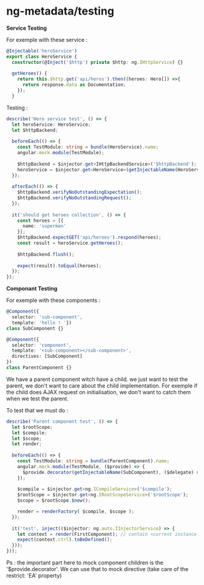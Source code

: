 # ng-metadata/testing

**Service Testing**

For exemple with these service : 
```typescript
@Injectable('heroService')
export class HeroService {
  constructor(@Inject('$http') private $http: ng.IHttpService) {}
  
  getHeroes() {
    return this.$http.get('api/heros').then((heroes: Hero[]) =>{
      return response.data as Documentation;
    });
  }
```

Testing : 
```typescript
describe('Hero service test', () => {
  let heroService: HeroService;
  let $httpBackend;
  
  beforeEach(() => {
    const TestModule: string = bundle(HeroService).name;
    angular.mock.module(TestModule);
    
    $httpBackend = $injector.get<IHttpBackendService>('$httpBackend');
    heroService = $injector.get<HeroService>(getInjectableName(HeroService));
  });
  
  afterEach(() => {
    $httpBackend.verifyNoOutstandingExpectation();
    $httpBackend.verifyNoOutstandingRequest();
  });
  
  it('should get heroes collection', () => {
    const heroes = [{
      name: 'superman'
    }];
    $httpBackend.expectGET('api/heroes').respond(heroes);
    const result = heroService.getHeroes();
    
    $httpBackend.flush();
    
    expect(result).toEqual(heroes);
  });
});
```

**Componant Testing**

For exemple with these components : 
```typescript
@Component({
  selector: 'sub-component',
  template: 'hello ! '})
class SubComponent {}

@Component({
  selector: 'component',
  template: '<sub-component></sub-component>',
  directives: [SubComponent]
})
class ParentComponent {}
```

We have a parent component witch have a child.
we just want to test the parent, we don't want to care about the child implementation.
For exemple if the child does AJAX request on initialisation, we don't want to catch them when we test the parent.

To test that we must do : 
```typescript
describe('Parent component test', () => {
  let $rootScope;
  let $compile;
  let $scope;
  let render;
  
  beforeEach(() => {
    const TestModule: string = bundle(ParentComponent).name;
    angular.mock.module(TestModule, ($provide) => {
      $provide.decorator(getInjectableName(SubComponent), ($delegate) => ({restrict: 'EA', controller: angular.noop, template: 'hello mock'});
    });
    
    $compile = $injector.get<ng.ICompileService>('$compile');
    $rootScope = $injector.get<ng.IRootScopeService>('$rootScope');
    $scope = $rootScope.$new();

    render = renderFactory( $compile, $scope );
  });
  
  it('test', inject(($injector: ng.auto.IInjectorService) => {
    let context = render(FirstComponent); // contain <current instance of ParentComponent controler> and <the DOM element>
    expect(context.ctrl).toBeDefined();
  }));
}));
```

Ps : the important part here to mock component children is the '$provide.decorator'. 
We can use that to mock directive (take care of the restrict: 'EA' property)
